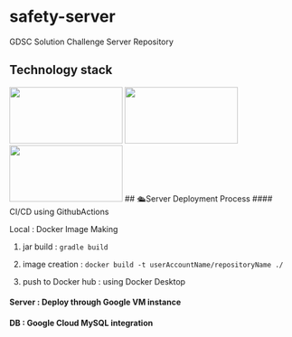 # safety-server
GDSC Solution Challenge Server Repository

## Technology stack
<img src=https://github.com/GSC-2024-Hongik-Team-6/safety-server/assets/106096303/40be89d1-c6da-4fad-acc6-e2ab4b036929 width="200" height="100"/>
<img src=https://github.com/GSC-2024-Hongik-Team-6/safety-server/assets/106096303/b9d85257-a40f-4301-9222-96331765828e width="200" height="100"/>
<img src=https://github.com/GSC-2024-Hongik-Team-6/safety-server/assets/106096303/9ca6a0d0-984d-42de-bb85-10db850a0272 width="200" height="100"/>
## 🛳Server Deployment Process
####   CI/CD using GithubActions </br>

Local : Docker Image Making

1. jar build : ```gradle build```

2. image creation : ```docker build -t userAccountName/repositoryName ./```

3. push to Docker hub : using Docker Desktop

#### Server : Deploy through Google VM instance

#### DB : Google Cloud MySQL integration
